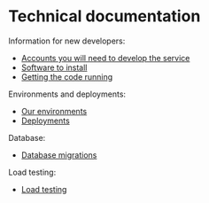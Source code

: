 # Technical documentation

Information for new developers:
* [Accounts you will need to develop the service](Accounts%20you%20will%20need%20to%20develop%20the%20service.md)
* [Software to install](Software%20to%20install.md)
* [Getting the code running](Getting%20the%20code%20running.md)

Environments and deployments:
* [Our environments](Our%20environments.md)
* [Deployments](Deployments.md)

Database:
* [Database migrations](Database%20migrations.md)

Load testing:
* [Load testing](Load%20testing.md)
